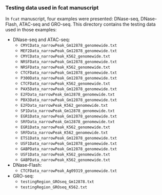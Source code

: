 ### Testing data used in fcat manuscript

In `fcat` manuscript, four examples were presented: DNase-seq, DNase-Flash, ATAC-seq and GRO-seq. This directory contains the testing data used in those examples:

* DNase-seq and ATAC-seq: 
    - `CMYCData_narrowPeak_Gm12878_genomewide.txt`
    - `MEF2Data_narrowPeak_Gm12878_genomewide.txt`
    - `CMYCData_narrowPeak_K562_genomewide.txt`
    - `NRSFData_narrowPeak_Gm12878_genomewide.txt`
    - `NRSFData_narrowPeak_K562_genomewide.txt`
    - `CTCFData_narrowPeak_Gm12878_genomewide.txt`
    - `P300Data_narrowPeak_Gm12878_genomewide.txt`
    - `CTCFData_narrowPeak_K562_genomewide.txt`
    - `PAX5Data_narrowPeak_Gm12878_genomewide.txt`
    - `E2FData_narrowPeak_Gm12878_genomewide.txt`
    - `PBX3Data_narrowPeak_Gm12878_genomewide.txt`
    - `E2FData_narrowPeak_K562_genomewide.txt`
    - `SP1Data_narrowPeak_Gm12878_genomewide.txt`
    - `EGR1Data_narrowPeak_Gm12878_genomewide.txt`
    - `SRFData_narrowPeak_Gm12878_genomewide.txt`
    - `EGR1Data_narrowPeak_K562_genomewide.txt`
    - `SRFData_narrowPeak_K562_genomewide.txt`
    - `ETS1Data_narrowPeak_Gm12878_genomewide.txt`
    - `USF1Data_narrowPeak_Gm12878_genomewide.txt`
    - `GABPData_narrowPeak_Gm12878_genomewide.txt`
    - `USF1Data_narrowPeak_K562_genomewide.txt`
    - `GABPData_narrowPeak_K562_genomewide.txt`
* DNase-Flash:
    - `CTCFData_narrowPeak_Ag09319_genomewide.txt`
* GRO-seq:
    - `testingRegion_GROseq_Gm12878.txt`
    - `testingRegion_GROseq_K562.txt`